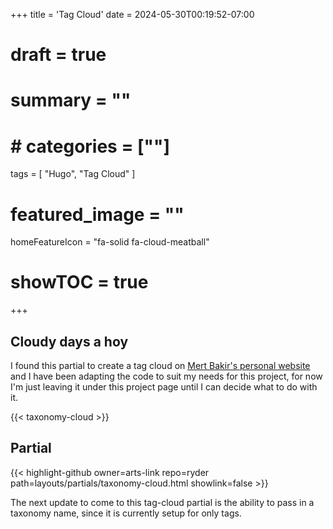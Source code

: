 +++
title = 'Tag Cloud'
date = 2024-05-30T00:19:52-07:00
# draft = true
# summary = ""
# # categories = [""]
tags = [
  "Hugo",
  "Tag Cloud"
  ]
# featured_image = ""
homeFeatureIcon = "fa-solid fa-cloud-meatball"
# showTOC = true
+++

## Cloudy days a hoy
I found this partial to create a tag cloud on [Mert Bakir's personal website](https://mertbakir.gitlab.io/hugo/tag-cloud-in-hugo/) and I have been adapting the code to suit my needs for this project, for now I'm just leaving it under this project page until I can decide what to do with it.

<!--more-->

{{< taxonomy-cloud >}}


## Partial 
{{< highlight-github owner=arts-link repo=ryder path=layouts/partials/taxonomy-cloud.html showlink=false  >}}

The next update to come to this tag-cloud partial is the ability to pass in a taxonomy name, since it is currently setup for only tags.